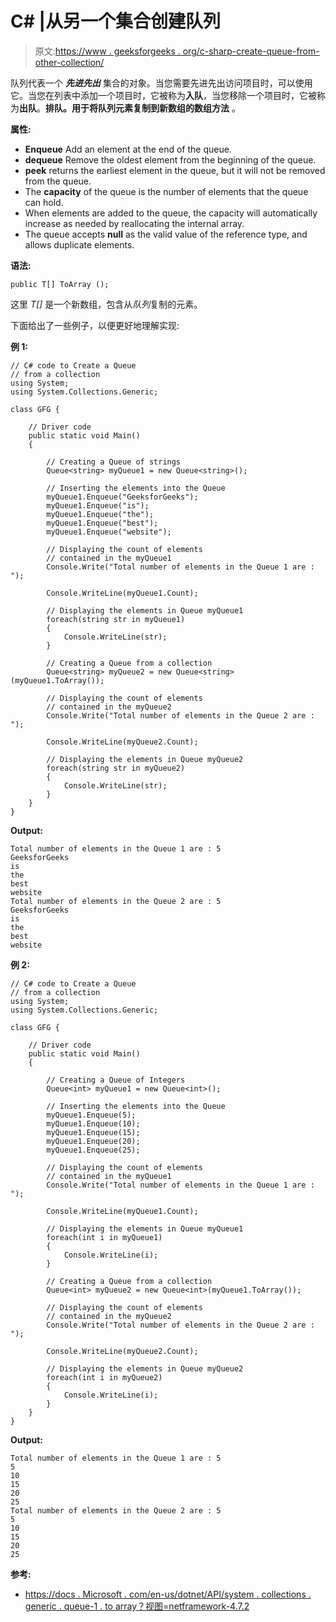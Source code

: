 # C# |从另一个集合创建队列

> 原文:[https://www . geeksforgeeks . org/c-sharp-create-queue-from-other-collection/](https://www.geeksforgeeks.org/c-sharp-create-a-queue-from-another-collection/)

队列代表一个 ***先进先出*** 集合的对象。当您需要先进先出访问项目时，可以使用它。当您在列表中添加一个项目时，它被称为**入队**，当您移除一个项目时，它被称为**出队**。**排队<t>。用于将队列<t>元素复制到新数组的数组方法</t></t>** 。

**属性:**

*   **Enqueue** Add an element at the end of the queue.
*   **dequeue** Remove the oldest element from the beginning of the queue.
*   **peek** returns the earliest element in the queue, but it will not be removed from the queue.
*   The **capacity** of the queue is the number of elements that the queue can hold.
*   When elements are added to the queue, the capacity will automatically increase as needed by reallocating the internal array.
*   The queue accepts **null** as the valid value of the reference type, and allows duplicate elements.

**语法:**

```
public T[] ToArray ();
```

这里 *T[]* 是一个新数组，包含从*队列*复制的元素。

下面给出了一些例子，以便更好地理解实现:

**例 1:**

```
// C# code to Create a Queue
// from a collection
using System;
using System.Collections.Generic;

class GFG {

    // Driver code
    public static void Main()
    {

        // Creating a Queue of strings
        Queue<string> myQueue1 = new Queue<string>();

        // Inserting the elements into the Queue
        myQueue1.Enqueue("GeeksforGeeks");
        myQueue1.Enqueue("is");
        myQueue1.Enqueue("the");
        myQueue1.Enqueue("best");
        myQueue1.Enqueue("website");

        // Displaying the count of elements
        // contained in the myQueue1
        Console.Write("Total number of elements in the Queue 1 are : ");

        Console.WriteLine(myQueue1.Count);

        // Displaying the elements in Queue myQueue1
        foreach(string str in myQueue1)
        {
            Console.WriteLine(str);
        }

        // Creating a Queue from a collection
        Queue<string> myQueue2 = new Queue<string>(myQueue1.ToArray());

        // Displaying the count of elements
        // contained in the myQueue2
        Console.Write("Total number of elements in the Queue 2 are : ");

        Console.WriteLine(myQueue2.Count);

        // Displaying the elements in Queue myQueue2
        foreach(string str in myQueue2)
        {
            Console.WriteLine(str);
        }
    }
}
```

**Output:**

```
Total number of elements in the Queue 1 are : 5
GeeksforGeeks
is
the
best
website
Total number of elements in the Queue 2 are : 5
GeeksforGeeks
is
the
best
website

```

**例 2:**

```
// C# code to Create a Queue
// from a collection
using System;
using System.Collections.Generic;

class GFG {

    // Driver code
    public static void Main()
    {

        // Creating a Queue of Integers
        Queue<int> myQueue1 = new Queue<int>();

        // Inserting the elements into the Queue
        myQueue1.Enqueue(5);
        myQueue1.Enqueue(10);
        myQueue1.Enqueue(15);
        myQueue1.Enqueue(20);
        myQueue1.Enqueue(25);

        // Displaying the count of elements
        // contained in the myQueue1
        Console.Write("Total number of elements in the Queue 1 are : ");

        Console.WriteLine(myQueue1.Count);

        // Displaying the elements in Queue myQueue1
        foreach(int i in myQueue1)
        {
            Console.WriteLine(i);
        }

        // Creating a Queue from a collection
        Queue<int> myQueue2 = new Queue<int>(myQueue1.ToArray());

        // Displaying the count of elements
        // contained in the myQueue2
        Console.Write("Total number of elements in the Queue 2 are : ");

        Console.WriteLine(myQueue2.Count);

        // Displaying the elements in Queue myQueue2
        foreach(int i in myQueue2)
        {
            Console.WriteLine(i);
        }
    }
}
```

**Output:**

```
Total number of elements in the Queue 1 are : 5
5
10
15
20
25
Total number of elements in the Queue 2 are : 5
5
10
15
20
25

```

**参考:**

*   [https://docs . Microsoft . com/en-us/dotnet/API/system . collections . generic . queue-1 . to array？视图=netframework-4.7.2](https://docs.microsoft.com/en-us/dotnet/api/system.collections.generic.queue-1.toarray?view=netframework-4.7.2)